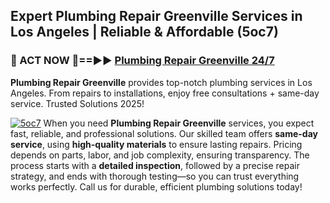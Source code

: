 ## Expert Plumbing Repair Greenville Services in Los Angeles | Reliable & Affordable (5oc7)  

<h3>🚿 ACT NOW 🌟==►► <a href="https://tinyurl.com/2ne6vx2x" rel="nofollow">Plumbing Repair Greenville 24/7</a></h3>

**Plumbing Repair Greenville** provides top-notch plumbing services in Los Angeles. From repairs to installations, enjoy free consultations + same-day service. Trusted Solutions 2025!

[![5oc7](https://i.imgur.com/4PFF4AK.jpeg)](https://tinyurl.com/2ne6vx2x)
When you need **Plumbing Repair Greenville** services, you expect fast, reliable, and professional solutions. Our skilled team offers **same-day service**, using **high-quality materials** to ensure lasting repairs. Pricing depends on parts, labor, and job complexity, ensuring transparency. The process starts with a **detailed inspection**, followed by a precise repair strategy, and ends with thorough testing—so you can trust everything works perfectly. Call us for durable, efficient plumbing solutions today!